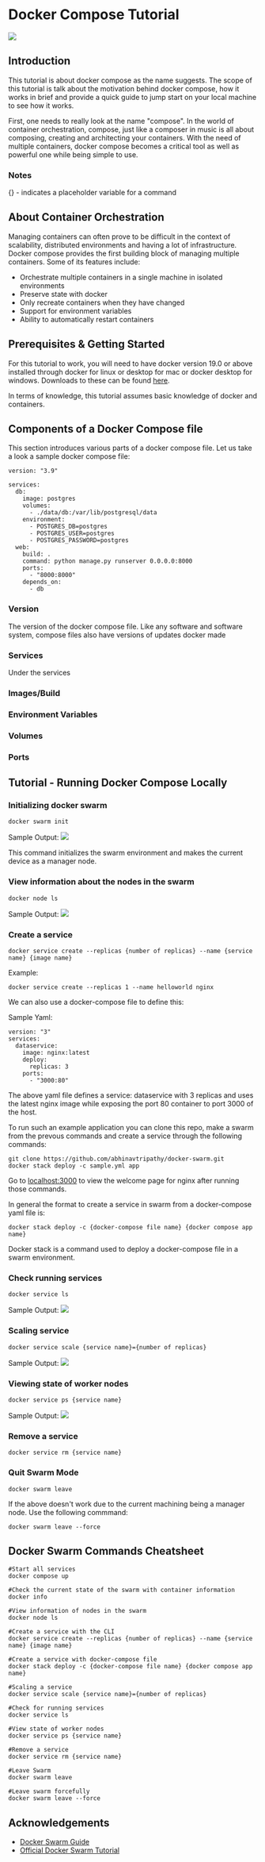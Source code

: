 # Docker Compose Tutorial 

<img src="https://i1.wp.com/www.docker.com/blog/wp-content/uploads/2021/06/cover-docker-compose.png?resize=1110%2C522&ssl=1">

## Introduction 

This tutorial is about docker compose as the name suggests. The scope of this tutorial is talk about the motivation behind docker compose, how it works in brief and provide a quick guide to jump start on your local machine to see how it works.

First, one needs to really look at the name "compose". In the world of container orchestration, compose, just like a composer in music is all about composing, creating and architecting your containers. With the need of multiple containers, docker compose becomes a critical tool as well as powerful one while being simple to use. 

### Notes 

{} - indicates a placeholder variable for a command

## About Container Orchestration

Managing containers can often prove to be difficult in the context of scalability, distributed environments and having a lot of infrastructure. Docker compose provides the first building block of managing multiple containers. Some of its features include:

- Orchestrate multiple containers in a single machine in isolated environments
- Preserve state with docker 
- Only recreate containers when they have changed 
- Support for environment variables 
- Ability to automatically restart containers 


## Prerequisites & Getting Started

For this tutorial to work, you will need to have docker version 19.0 or above installed through docker for linux or desktop for mac or docker desktop for windows. Downloads to these can be found [here](https://docs.docker.com/get-docker/).

In terms of knowledge, this tutorial assumes basic knowledge of docker and containers. 

## Components of a Docker Compose file 

This section introduces various parts of a docker compose file. Let us take a look a sample docker compose file:

```
version: "3.9"
   
services:
  db:
    image: postgres
    volumes:
      - ./data/db:/var/lib/postgresql/data
    environment:
      - POSTGRES_DB=postgres
      - POSTGRES_USER=postgres
      - POSTGRES_PASSWORD=postgres
  web:
    build: .
    command: python manage.py runserver 0.0.0.0:8000
    ports:
      - "8000:8000"
    depends_on:
      - db
```

### Version 

The version of the docker compose file. Like any software and software system, compose files also have versions of updates docker made 

### Services

Under the services 

### Images/Build 

### Environment Variables 

### Volumes

### Ports 


## Tutorial - Running Docker Compose Locally 

### Initializing docker swarm 

```
docker swarm init
```

Sample Output:
![](img/output_1.png)

This command initializes the swarm environment and makes the current device as a manager node. 

### View information about the nodes in the swarm 

```
docker node ls
```

Sample Output:
![](img/output_2.png)

### Create a service 

```
docker service create --replicas {number of replicas} --name {service name} {image name}
```

Example: 

```
docker service create --replicas 1 --name helloworld nginx
```

We can also use a docker-compose file to define this: 

Sample Yaml:
```
version: "3"
services:
  dataservice:
    image: nginx:latest
    deploy:
      replicas: 3
    ports:
      - "3000:80"
```

The above yaml file defines a service: dataservice with 3 replicas and uses the latest nginx image while exposing the port 80 container to port 3000 of the host. 

To run such an example application you can clone this repo, make a swarm from the prevous commands and create a service through the following commands:

```
git clone https://github.com/abhinavtripathy/docker-swarm.git
docker stack deploy -c sample.yml app
```

Go to [localhost:3000](localhost:3000) to view the welcome page for nginx after running those commands. 

In general the format to create a service in swarm from a docker-compose yaml file is:

```
docker stack deploy -c {docker-compose file name} {docker compose app name}
```

Docker stack is a command used to deploy a docker-compose file in a swarm environment. 

### Check running services

```
docker service ls 
```

Sample Output:
![](img/output_3.png)

### Scaling service

```
docker service scale {service name}={number of replicas}
```

Sample Output:
![](img/output_4.png)

### Viewing state of worker nodes 

```
docker service ps {service name}
```

Sample Output:
![](img/output_5.png)

### Remove a service 

```
docker service rm {service name}
```

### Quit Swarm Mode 

```
docker swarm leave
```

If the above doesn't work due to the current machining being a manager node. Use the following commmand:

```
docker swarm leave --force
```

## Docker Swarm Commands Cheatsheet 

```
#Start all services
docker compose up 

#Check the current state of the swarm with container information
docker info 

#View information of nodes in the swarm 
docker node ls 

#Create a service with the CLI
docker service create --replicas {number of replicas} --name {service name} {image name} 

#Create a service with docker-compose file
docker stack deploy -c {docker-compose file name} {docker compose app name} 

#Scaling a service
docker service scale {service name}={number of replicas}

#Check for running services 
docker service ls

#View state of worker nodes
docker service ps {service name}

#Remove a service
docker service rm {service name}

#Leave Swarm 
docker swarm leave 

#Leave swarm forcefully 
docker swarm leave --force
```

## Acknowledgements 

- [Docker Swarm Guide](https://gabrieltanner.org/blog/docker-swarm)
- [Official Docker Swarm Tutorial](https://docs.docker.com/engine/swarm/swarm-tutorial/)

